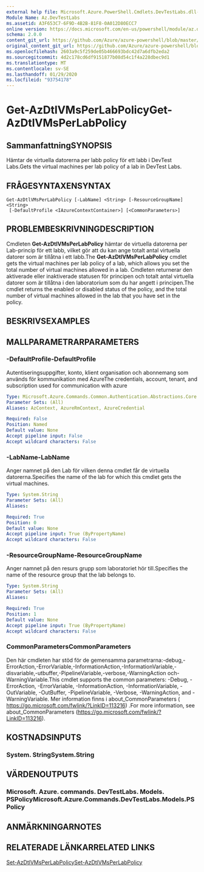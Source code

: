 ```yaml
---
external help file: Microsoft.Azure.PowerShell.Cmdlets.DevTestLabs.dll-Help.xml
Module Name: Az.DevTestLabs
ms.assetid: A3F653C7-6F9D-4B2B-81F8-0A012D80ECC7
online version: https://docs.microsoft.com/en-us/powershell/module/az.devtestlabs/get-azdtlvmsperlabpolicy
schema: 2.0.0
content_git_url: https://github.com/Azure/azure-powershell/blob/master/src/DevTestLabs/DevTestLabs/help/Get-AzDtlVMsPerLabPolicy.md
original_content_git_url: https://github.com/Azure/azure-powershell/blob/master/src/DevTestLabs/DevTestLabs/help/Get-AzDtlVMsPerLabPolicy.md
ms.openlocfilehash: 2603a9c5f259de05b466693bdc42d7a6dfb2eda2
ms.sourcegitcommit: 4d2c178cd6df9151877b08d54c1f4a228dbec9d1
ms.translationtype: MT
ms.contentlocale: sv-SE
ms.lasthandoff: 01/29/2020
ms.locfileid: "93754178"
---
```

# <span data-ttu-id="31a4c-101">Get-AzDtlVMsPerLabPolicy</span><span class="sxs-lookup"><span data-stu-id="31a4c-101">Get-AzDtlVMsPerLabPolicy</span></span>

## <span data-ttu-id="31a4c-102">Sammanfattning</span><span class="sxs-lookup"><span data-stu-id="31a4c-102">SYNOPSIS</span></span>
<span data-ttu-id="31a4c-103">Hämtar de virtuella datorerna per labb policy för ett labb i DevTest Labs.</span><span class="sxs-lookup"><span data-stu-id="31a4c-103">Gets the virtual machines per lab policy of a lab in DevTest Labs.</span></span>

## <span data-ttu-id="31a4c-104">FRÅGESYNTAXEN</span><span class="sxs-lookup"><span data-stu-id="31a4c-104">SYNTAX</span></span>

```
Get-AzDtlVMsPerLabPolicy [-LabName] <String> [-ResourceGroupName] <String>
 [-DefaultProfile <IAzureContextContainer>] [<CommonParameters>]
```

## <span data-ttu-id="31a4c-105">PROBLEMBESKRIVNING</span><span class="sxs-lookup"><span data-stu-id="31a4c-105">DESCRIPTION</span></span>
<span data-ttu-id="31a4c-106">Cmdleten **Get-AzDtlVMsPerLabPolicy** hämtar de virtuella datorerna per Lab-princip för ett labb, vilket gör att du kan ange totalt antal virtuella datorer som är tillåtna i ett labb.</span><span class="sxs-lookup"><span data-stu-id="31a4c-106">The **Get-AzDtlVMsPerLabPolicy** cmdlet gets the virtual machines per lab policy of a lab, which allows you set the total number of virtual machines allowed in a lab.</span></span>
<span data-ttu-id="31a4c-107">Cmdleten returnerar den aktiverade eller inaktiverade statusen för principen och totalt antal virtuella datorer som är tillåtna i den laboratorium som du har angett i principen.</span><span class="sxs-lookup"><span data-stu-id="31a4c-107">The cmdlet returns the enabled or disabled status of the policy, and the total number of virtual machines allowed in the lab that you have set in the policy.</span></span>

## <span data-ttu-id="31a4c-108">BESKRIVS</span><span class="sxs-lookup"><span data-stu-id="31a4c-108">EXAMPLES</span></span>

## <span data-ttu-id="31a4c-109">MALLPARAMETRAR</span><span class="sxs-lookup"><span data-stu-id="31a4c-109">PARAMETERS</span></span>

### <span data-ttu-id="31a4c-110">-DefaultProfile</span><span class="sxs-lookup"><span data-stu-id="31a4c-110">-DefaultProfile</span></span>
<span data-ttu-id="31a4c-111">Autentiseringsuppgifter, konto, klient organisation och abonnemang som används för kommunikation med Azure</span><span class="sxs-lookup"><span data-stu-id="31a4c-111">The credentials, account, tenant, and subscription used for communication with azure</span></span>

```yaml
Type: Microsoft.Azure.Commands.Common.Authentication.Abstractions.Core.IAzureContextContainer
Parameter Sets: (All)
Aliases: AzContext, AzureRmContext, AzureCredential

Required: False
Position: Named
Default value: None
Accept pipeline input: False
Accept wildcard characters: False
```

### <span data-ttu-id="31a4c-112">-LabName</span><span class="sxs-lookup"><span data-stu-id="31a4c-112">-LabName</span></span>
<span data-ttu-id="31a4c-113">Anger namnet på den Lab för vilken denna cmdlet får de virtuella datorerna.</span><span class="sxs-lookup"><span data-stu-id="31a4c-113">Specifies the name of the lab for which this cmdlet gets the virtual machines.</span></span>

```yaml
Type: System.String
Parameter Sets: (All)
Aliases:

Required: True
Position: 0
Default value: None
Accept pipeline input: True (ByPropertyName)
Accept wildcard characters: False
```

### <span data-ttu-id="31a4c-114">-ResourceGroupName</span><span class="sxs-lookup"><span data-stu-id="31a4c-114">-ResourceGroupName</span></span>
<span data-ttu-id="31a4c-115">Anger namnet på den resurs grupp som laboratoriet hör till.</span><span class="sxs-lookup"><span data-stu-id="31a4c-115">Specifies the name of the resource group that the lab belongs to.</span></span>

```yaml
Type: System.String
Parameter Sets: (All)
Aliases:

Required: True
Position: 1
Default value: None
Accept pipeline input: True (ByPropertyName)
Accept wildcard characters: False
```

### <span data-ttu-id="31a4c-116">CommonParameters</span><span class="sxs-lookup"><span data-stu-id="31a4c-116">CommonParameters</span></span>
<span data-ttu-id="31a4c-117">Den här cmdleten har stöd för de gemensamma parametrarna:-debug,-ErrorAction,-ErrorVariable,-InformationAction,-InformationVariable,-disvariable,-utbuffer,-PipelineVariable,-verbose,-WarningAction och-WarningVariable.</span><span class="sxs-lookup"><span data-stu-id="31a4c-117">This cmdlet supports the common parameters: -Debug, -ErrorAction, -ErrorVariable, -InformationAction, -InformationVariable, -OutVariable, -OutBuffer, -PipelineVariable, -Verbose, -WarningAction, and -WarningVariable.</span></span> <span data-ttu-id="31a4c-118">Mer information finns i about_CommonParameters ( https://go.microsoft.com/fwlink/?LinkID=113216) .</span><span class="sxs-lookup"><span data-stu-id="31a4c-118">For more information, see about_CommonParameters (https://go.microsoft.com/fwlink/?LinkID=113216).</span></span>

## <span data-ttu-id="31a4c-119">KOSTNADS</span><span class="sxs-lookup"><span data-stu-id="31a4c-119">INPUTS</span></span>

### <span data-ttu-id="31a4c-120">System. String</span><span class="sxs-lookup"><span data-stu-id="31a4c-120">System.String</span></span>

## <span data-ttu-id="31a4c-121">VÄRDEN</span><span class="sxs-lookup"><span data-stu-id="31a4c-121">OUTPUTS</span></span>

### <span data-ttu-id="31a4c-122">Microsoft. Azure. commands. DevTestLabs. Models. PSPolicy</span><span class="sxs-lookup"><span data-stu-id="31a4c-122">Microsoft.Azure.Commands.DevTestLabs.Models.PSPolicy</span></span>

## <span data-ttu-id="31a4c-123">ANMÄRKNINGAR</span><span class="sxs-lookup"><span data-stu-id="31a4c-123">NOTES</span></span>

## <span data-ttu-id="31a4c-124">RELATERADE LÄNKAR</span><span class="sxs-lookup"><span data-stu-id="31a4c-124">RELATED LINKS</span></span>

[<span data-ttu-id="31a4c-125">Set-AzDtlVMsPerLabPolicy</span><span class="sxs-lookup"><span data-stu-id="31a4c-125">Set-AzDtlVMsPerLabPolicy</span></span>](./Set-AzDtlVMsPerLabPolicy.md)


